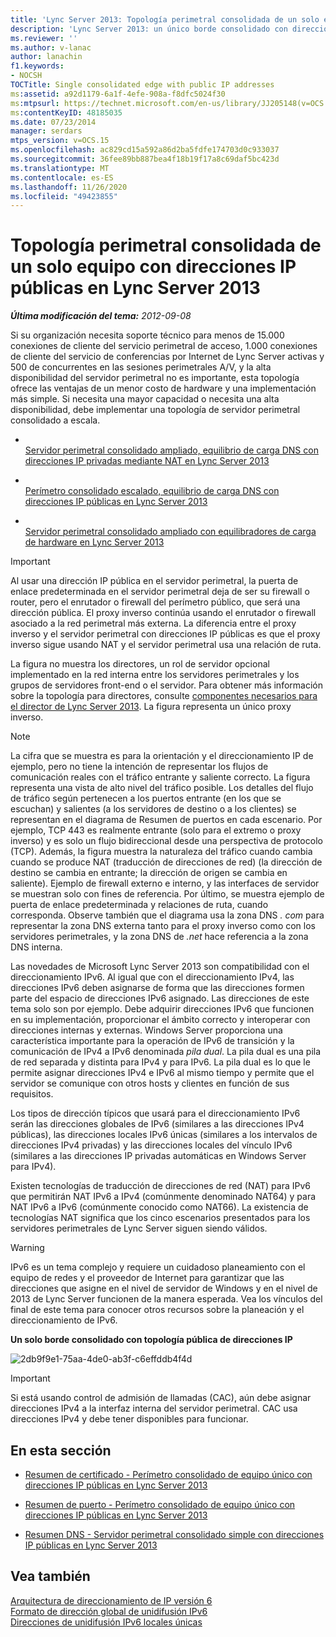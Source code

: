 ```yaml
---
title: 'Lync Server 2013: Topología perimetral consolidada de un solo equipo con direcciones IP públicas'
description: 'Lync Server 2013: un único borde consolidado con direcciones IP públicas.'
ms.reviewer: ''
ms.author: v-lanac
author: lanachin
f1.keywords:
- NOCSH
TOCTitle: Single consolidated edge with public IP addresses
ms:assetid: a92d1179-6a1f-4efe-908a-f8dfc5024f30
ms:mtpsurl: https://technet.microsoft.com/en-us/library/JJ205148(v=OCS.15)
ms:contentKeyID: 48185035
ms.date: 07/23/2014
manager: serdars
mtps_version: v=OCS.15
ms.openlocfilehash: ac829cd15a592a86d2ba5fdfe174703d0c933037
ms.sourcegitcommit: 36fee89bb887bea4f18b19f17a8c69daf5bc423d
ms.translationtype: MT
ms.contentlocale: es-ES
ms.lasthandoff: 11/26/2020
ms.locfileid: "49423855"
---
```

# <a name="single-consolidated-edge-with-public-ip-addresses-in-lync-server-2013"></a>Topología perimetral consolidada de un solo equipo con direcciones IP públicas en Lync Server 2013

<div data-xmlns="http://www.w3.org/1999/xhtml">

<div class="topic" data-xmlns="http://www.w3.org/1999/xhtml" data-msxsl="urn:schemas-microsoft-com:xslt" data-cs="https://msdn.microsoft.com/">

<div data-asp="https://msdn2.microsoft.com/asp">



</div>

<div id="mainSection">

<div id="mainBody">

<span> </span>

_**Última modificación del tema:** 2012-09-08_

Si su organización necesita soporte técnico para menos de 15.000 conexiones de cliente del servicio perimetral de acceso, 1.000 conexiones de cliente del servicio de conferencias por Internet de Lync Server activas y 500 de concurrentes en las sesiones perimetrales A/V, y la alta disponibilidad del servidor perimetral no es importante, esta topología ofrece las ventajas de un menor costo de hardware y una implementación más simple. Si necesita una mayor capacidad o necesita una alta disponibilidad, debe implementar una topología de servidor perimetral consolidado a escala.

  - <span></span>  
    [Servidor perimetral consolidado ampliado, equilibrio de carga DNS con direcciones IP privadas mediante NAT en Lync Server 2013](lync-server-2013-scaled-consolidated-edge-dns-load-balancing-with-private-ip-addresses-using-nat.md)

  - <span></span>  
    [Perímetro consolidado escalado, equilibrio de carga DNS con direcciones IP públicas en Lync Server 2013](lync-server-2013-scaled-consolidated-edge-dns-load-balancing-with-public-ip-addresses.md)

  - <span></span>  
    [Servidor perimetral consolidado ampliado con equilibradores de carga de hardware en Lync Server 2013](lync-server-2013-scaled-consolidated-edge-with-hardware-load-balancers.md)

<div>


> [!IMPORTANT]  
> Al usar una dirección IP pública en el servidor perimetral, la puerta de enlace predeterminada en el servidor perimetral deja de ser su firewall o router, pero el enrutador o firewall del perímetro público, que será una dirección pública. El proxy inverso continúa usando el enrutador o firewall asociado a la red perimetral más externa. La diferencia entre el proxy inverso y el servidor perimetral con direcciones IP públicas es que el proxy inverso sigue usando NAT y el servidor perimetral usa una relación de ruta.



</div>

La figura no muestra los directores, un rol de servidor opcional implementado en la red interna entre los servidores perimetrales y los grupos de servidores front-end o el servidor. Para obtener más información sobre la topología para directores, consulte [componentes necesarios para el director de Lync Server 2013](lync-server-2013-components-required-for-the-director.md). La figura representa un único proxy inverso.

<div>


> [!NOTE]  
> La cifra que se muestra es para la orientación y el direccionamiento IP de ejemplo, pero no tiene la intención de representar los flujos de comunicación reales con el tráfico entrante y saliente correcto. La figura representa una vista de alto nivel del tráfico posible. Los detalles del flujo de tráfico según pertenecen a los puertos entrante (en los que se escuchan) y salientes (a los servidores de destino o a los clientes) se representan en el diagrama de Resumen de puertos en cada escenario. Por ejemplo, TCP 443 es realmente entrante (solo para el extremo o proxy inverso) y es solo un flujo bidireccional desde una perspectiva de protocolo (TCP). Además, la figura muestra la naturaleza del tráfico cuando cambia cuando se produce NAT (traducción de direcciones de red) (la dirección de destino se cambia en entrante; la dirección de origen se cambia en saliente). Ejemplo de firewall externo e interno, y las interfaces de servidor se muestran solo con fines de referencia. Por último, se muestra ejemplo de puerta de enlace predeterminada y relaciones de ruta, cuando corresponda. Observe también que el diagrama usa la zona DNS <EM>. com</EM> para representar la zona DNS externa tanto para el proxy inverso como con los servidores perimetrales, y la zona DNS de <EM>.net</EM> hace referencia a la zona DNS interna.



</div>

Las novedades de Microsoft Lync Server 2013 son compatibilidad con el direccionamiento IPv6. Al igual que con el direccionamiento IPv4, las direcciones IPv6 deben asignarse de forma que las direcciones formen parte del espacio de direcciones IPv6 asignado. Las direcciones de este tema solo son por ejemplo. Debe adquirir direcciones IPv6 que funcionen en su implementación, proporcionar el ámbito correcto y interoperar con direcciones internas y externas. Windows Server proporciona una característica importante para la operación de IPv6 de transición y la comunicación de IPv4 a IPv6 denominada *pila dual*. La pila dual es una pila de red separada y distinta para IPv4 y para IPv6. La pila dual es lo que le permite asignar direcciones IPv4 e IPv6 al mismo tiempo y permite que el servidor se comunique con otros hosts y clientes en función de sus requisitos.

Los tipos de dirección típicos que usará para el direccionamiento IPv6 serán las direcciones globales de IPv6 (similares a las direcciones IPv4 públicas), las direcciones locales IPv6 únicas (similares a los intervalos de direcciones IPv4 privadas) y las direcciones locales del vínculo IPv6 (similares a las direcciones IP privadas automáticas en Windows Server para IPv4).

Existen tecnologías de traducción de direcciones de red (NAT) para IPv6 que permitirán NAT IPv6 a IPv4 (comúnmente denominado NAT64) y para NAT IPv6 a IPv6 (comúnmente conocido como NAT66). La existencia de tecnologías NAT significa que los cinco escenarios presentados para los servidores perimetrales de Lync Server siguen siendo válidos.

<div>


> [!WARNING]  
> IPv6 es un tema complejo y requiere un cuidadoso planeamiento con el equipo de redes y el proveedor de Internet para garantizar que las direcciones que asigne en el nivel de servidor de Windows y en el nivel de 2013 de Lync Server funcionen de la manera esperada. Vea los vínculos del final de este tema para conocer otros recursos sobre la planeación y el direccionamiento de IPv6.



</div>

**Un solo borde consolidado con topología pública de direcciones IP**

![2db9f9e1-75aa-4de0-ab3f-c6effddb4f4d](images/JJ205148.2db9f9e1-75aa-4de0-ab3f-c6effddb4f4d(OCS.15).jpg "2db9f9e1-75aa-4de0-ab3f-c6effddb4f4d")

<div>


> [!IMPORTANT]  
> Si está usando control de admisión de llamadas (CAC), aún debe asignar direcciones IPv4 a la interfaz interna del servidor perimetral. CAC usa direcciones IPv4 y debe tener disponibles para funcionar.



</div>

<div>

## <a name="in-this-section"></a>En esta sección

  - [Resumen de certificado - Perímetro consolidado de equipo único con direcciones IP públicas en Lync Server 2013](lync-server-2013-certificate-summary-single-consolidated-edge-with-public-ip-addresses.md)

  - [Resumen de puerto - Perímetro consolidado de equipo único con direcciones IP públicas en Lync Server 2013](lync-server-2013-port-summary-single-consolidated-edge-with-public-ip-addresses.md)

  - [Resumen DNS - Servidor perimetral consolidado simple con direcciones IP públicas en Lync Server 2013](lync-server-2013-dns-summary-single-consolidated-edge-with-public-ip-addresses.md)

</div>

<div>

## <a name="see-also"></a>Vea también


[Arquitectura de direccionamiento de IP versión 6](https://tools.ietf.org/html/rfc4291)  
[Formato de dirección global de unidifusión IPv6](https://tools.ietf.org/html/rfc3587)  
[Direcciones de unidifusión IPv6 locales únicas](https://tools.ietf.org/html/rfc4193)  
  

</div>

</div>

<span> </span>

</div>

</div>

</div>

